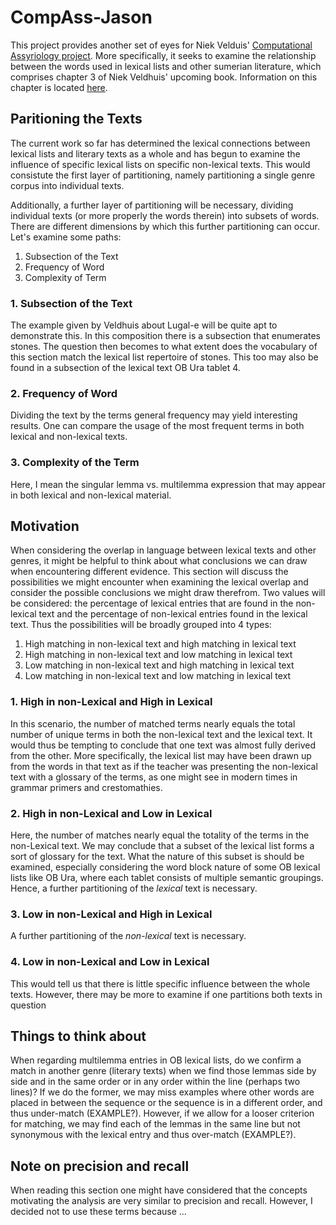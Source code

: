 # CompAss-Jason

This project provides another set of eyes for Niek Velduis' [Computational Assyriology project](https://github.com/niekveldhuis/CompAss). More specifically, it seeks to examine the relationship between the words used in lexical lists and other sumerian literature, which comprises chapter 3 of Niek Veldhuis' upcoming book. Information on this chapter is located [here](https://github.com/niekveldhuis/CompAss/blob/master/3_Vocabularies/3_Lexical_and_Literary_Vocabularies.md).

## Paritioning the Texts

The current work so far has determined the lexical connections between lexical lists and literary texts as a whole and has begun to examine the influence of specific lexical lists on specific non-lexical texts. This would consistute the first layer of partitioning, namely partitioning a single genre corpus into individual texts.

Additionally, a further layer of partitioning will be necessary, dividing individual texts (or more properly the words therein) into subsets of words. There are different dimensions by which this further partitioning can occur. Let's examine some paths:

1. Subsection of the Text
2. Frequency of Word
3. Complexity of Term

### 1. Subsection of the Text

The example given by Veldhuis about Lugal-e will be quite apt to demonstrate this. In this composition there is a subsection that enumerates stones. The question then becomes to what extent does the vocabulary of this section match the lexical list repertoire of stones. This too may also be found in a subsection of the lexical text OB Ura tablet 4.

### 2. Frequency of Word

Dividing the text by the terms general frequency may yield interesting results. One can compare the usage of the most frequent terms in both lexical and non-lexical texts.

### 3. Complexity of the Term

Here, I mean the singular lemma vs. multilemma expression that may appear in both lexical and non-lexical material.

## Motivation

When considering the overlap in language between lexical texts and other genres, it might be helpful to think about what conclusions we can draw when encountering different evidence. This section will discuss the possibilities we might encounter when examining the lexical overlap and consider the possible conclusions we might draw therefrom. Two values will be considered: the percentage of lexical entries that are found in the non-lexical text and the percentage of non-lexical entries found in the lexical text. Thus the possibilities will be broadly grouped into 4 types:

1. High matching in non-lexical text and high matching in lexical text
2. High matching in non-lexical text and low matching in lexical text
3. Low matching in non-lexical text and high matching in lexical text
4. Low matching in non-lexical text and low matching in lexical text

### 1. High in non-Lexical and High in Lexical

In this scenario, the number of matched terms nearly equals the total number of unique terms in both the non-lexical text and the lexical text. It would thus be tempting to conclude that one text was almost fully derived from the other. More specifically, the lexical list may have been drawn up from the words in that text as if the teacher was presenting the non-lexical text with a glossary of the terms, as one might see in modern times in grammar primers and crestomathies.

### 2. High in non-Lexical and Low in Lexical

Here, the number of matches nearly equal the totality of the terms in the non-Lexical text. We may conclude that a subset of the lexical list forms a sort of glossary for the text. What the nature of this subset is should be examined, especially considering the word block nature of some OB lexical lists like OB Ura, where each tablet consists of multiple semantic groupings. Hence, a further partitioning of the *lexical* text is necessary.

### 3. Low in non-Lexical and High in Lexical

A further partitioning of the *non-lexical* text is necessary.

### 4. Low in non-Lexical and Low in Lexical

This would tell us that there is little specific influence between the whole texts. However, there may be more to examine if one partitions both texts in question

## Things to think about

When regarding multilemma entries in OB lexical lists, do we confirm a match in another genre (literary texts) when we find those lemmas side by side and in the same order or in any order within the line (perhaps two lines)? If we do the former, we may miss examples where other words are placed in between the sequence or the sequence is in a different order, and thus under-match (EXAMPLE?). However, if we allow for a looser criterion for matching, we may find each of the lemmas in the same line but not synonymous with the lexical entry and thus over-match (EXAMPLE?).

## Note on precision and recall

When reading this section one might have considered that the concepts motivating the analysis are very similar to precision and recall. However, I decided not to use these terms because ...
